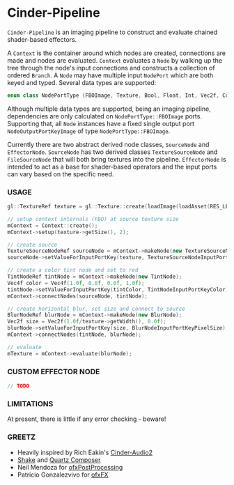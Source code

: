 # Cinder-Pipeline
`Cinder-Pipeline` is an imaging pipeline to construct and evaluate chained shader-based effectors.

A `Context` is the container around which nodes are created, connections are made and nodes are evaluated. `Context` evaluates a `Node` by walking up the tree through the node's input connections and constructs a collection of ordered `Branch`.
A `Node` may have multiple input `NodePort` which are both keyed and typed. Several data types are supported:
```C++
enum class NodePortType {FBOImage, Texture, Bool, Float, Int, Vec2f, Color, FilePath};
```
Although multiple data types are supported, being an imaging pipeline, dependencies are only calculated on `NodePortType::FBOImage` ports. Supporting that, all `Node` instances have a fixed single output port `NodeOutputPortKeyImage` of type `NodePortType::FBOImage`.

Currently there are two abstract derived node classes, `SourceNode` and `EffectorNode`. `SourceNode` has two derived classes `TextureSourceNode` and `FileSourceNode` that will both bring textures into the pipeline. `EffectorNode` is intended to act as a base for shader-based operators and the input ports can vary based on the specific need.

### USAGE
```C++
gl::TextureRef texture = gl::Texture::create(loadImage(loadAsset(RES_LENNA_IMAGE)));

// setup context internals (FBO) at source texture size
mContext = Context::create();
mContext->setup(texture->getSize(), 2);

// create source
TextureSourceNodeRef sourceNode = mContext->makeNode(new TextureSourceNode);
sourceNode->setValueForInputPortKey(texture, TextureSourceNodeInputPortKeyTexture);

// create a color tint node and set to red
TintNodeRef tintNode = mContext->makeNode(new TintNode);
Vec4f color = Vec4f(1.0f, 0.0f, 0.0f, 1.0f);
tintNode->setValueForInputPortKey(tintColor, TintNodeInputPortKeyColor);
mContext->connectNodes(sourceNode, tintNode);

// create horizontal blur, set size and connect to source
BlurNodeRef blurNode = mContext->makeNode(new BlurNode);
Vec2f size = Vec2f(1.0f/texture->getWidth(), 0.0f);
blurNode->setValueForInputPortKey(size, BlurNodeInputPortKeyPixelSize);
mContext->connectNodes(tintNode, blurNode);

// evaluate
mTexture = mContext->evaluate(blurNode);
```

### CUSTOM EFFECTOR NODE
```C++
// TODO
```

### LIMITATIONS
At present, there is little if any error checking - beware!

### GREETZ
- Heavily inspired by Rich Eakin's [Cinder-Audio2](https://forum.libcinder.org/topic/rfc-cinder-audio2-available-for-alpha-testing)
- [Shake](http://en.wikipedia.org/wiki/Shake_(software)) and [Quartz Composer](http://en.wikipedia.org/wiki/Quartz_Composer)
- Neil Mendoza for [ofxPostProcessing](https://github.com/neilmendoza/ofxPostProcessing)
- Patricio Gonzalezvivo for [ofxFX](https://github.com/patriciogonzalezvivo/ofxFX)
